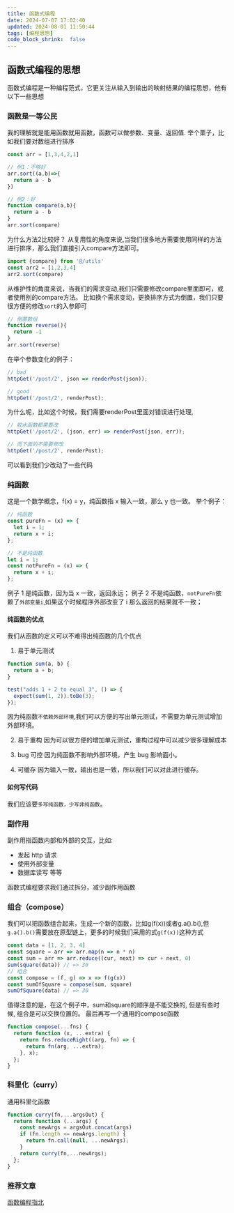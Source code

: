 ```yaml
---
title: 函数式编程
date: 2024-07-07 17:02:40
updated: 2024-08-01 11:50:44
tags: [编程思想]
code_block_shrink:  false
---
```

## 函数式编程的思想

函数式编程是一种编程范式，它更关注从输入到输出的映射结果的编程思想，他有以下一些思想

### 函数是一等公民

我的理解就是能用函数就用函数，函数可以做参数、变量、返回值.
举个栗子，比如我们要对数组进行排序

```js
const arr = [1,3,4,2,1]

// 例1：不够好
arr.sort((a,b)=>{
  return a - b
})

// 例2：好
function compare(a,b){
  return a - b
}
arr.sort(compare)
```
为什么方法2比较好？
从复用性的角度来说,当我们很多地方需要使用同样的方法进行排序，那么我们直接引入compare方法即可。
```js
import {compare} from '@/utils'
const arr2 = [1,2,3,4]
arr2.sort(compare)
```
从维护性的角度来说，当我们的需求变动,我们只需要修改compare里面即可，或者使用别的compare方法。
比如换个需求变动，更换排序方式为倒置，我们只要很方便的修改`sort`的入参即可
```js
// 倒置数组
function reverse(){
  return -1
}
arr.sort(reverse)
```
在举个参数变化的例子：
```js
// bad
httpGet('/post/2', json => renderPost(json));

// good
httpGet('/post/2', renderPost); 
```
为什么呢，比如这个时候，我们需要renderPost里面对错误进行处理,
```js
// 胶水函数都需要改
httpGet('/post/2', (json, err) => renderPost(json, err));

// 而下面的不需要修改
httpGet('/post/2', renderPost); 
```
可以看到我们少改动了一些代码


### 纯函数

这是一个数学概念，f(x) = y，纯函数指 x 输入一致，那么 y 也一致。
举个例子：

```js
// 纯函数
const pureFn = (x) => {
  let i = 1;
  return x + i;
};

// 不是纯函数
let i = 1;
const notPureFn = (x) => {
  return x + i;
};
```

例子 1 是纯函数，因为当 x 一致，返回永远；
例子 2 不是纯函数，`notPureFn`依赖了`外部变量i`,如果这个时候程序外部改变了 i 那么返回的结果就不一致；

#### 纯函数的优点

我们从函数的定义可以不难得出纯函数的几个优点

1. 易于单元测试

```js
function sum(a, b) {
  return a + b;
}

test("adds 1 + 2 to equal 3", () => {
  expect(sum(1, 2)).toBe(3);
});
```

因为纯函数`不依赖外部环境`,我们可以方便的写出单元测试，不需要为单元测试增加外部环境。

2. 易于重构
   因为可以很方便的增加单元测试，重构过程中可以减少很多理解成本

3. bug 可控
   因为纯函数不影响外部环境，产生 bug 影响面小。

4. 可缓存
   因为输入一致，输出也是一致，所以我们可以对此进行缓存。

#### 如何写代码

我们应该要`多写纯函数，少写非纯函数`。

### 副作用

副作用指函数内部和外部的交互，比如:

- 发起 http 请求
- 使用外部变量
- 数据库读写
  等等

函数式编程要求我们通过拆分，减少副作用函数

### 组合（compose）
我们可以把函数组合起来，生成一个新的函数，比如g(f(x))或者g.a().b(),但`g.a().b()`需要放在原型链上，更多的时候我们采用的式`g(f(x))`这种方式
```js
const data = [1, 2, 3, 4]
const square = arr => arr.map(n => n * n)
const sum = arr => arr.reduce((cur, next) => cur + next, 0)
sum(square(data)) // => 30
// 组合
const compose = (f, g) => x => f(g(x))
const sumOfSquare = compose(sum, square)
sumOfSquare(data) // => 30
```
值得注意的是，在这个例子中，sum和square的顺序是不能交换的, 但是有些时候, 组合是可以交换位置的。
最后再写一个通用的compose函数
```js
function compose(...fns) {
  return function (x, ...extra) {
    return fns.reduceRight((arg, fn) => {
      return fn(arg, ...extra);
    }, x);
  };
}
```

### 科里化（curry）
通用科里化函数
```js
function curry(fn,...argsOut) {
  return function (...args) {
    const newArgs = argsOut.concat(args)
    if (fn.length <= newArgs.length) {
      return fn.call(null, ...newArgs);
    }
    return curry(fn,...newArgs);
  };
}
```

### 推荐文章
[函数编程指北](https://llh911001.gitbooks.io/mostly-adequate-guide-chinese/content/)